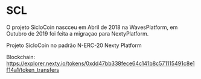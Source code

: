# SCL
O projeto SicloCoin nascceu em Abril de 2018 na WavesPlatform, em Outubro de 2019 foi feita a migraçao para NextyPlatform.

Projeto  SicloCoin no padrão N-ERC-20
Nexty Platform

Blockchain: https://explorer.nexty.io/tokens/0xdd47bb338fece64c141b8c571115491c8e1f14a1/token_transfers
